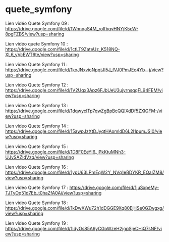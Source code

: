 # quete_symfony

Lien vidéo Quete Symfony 09 : https://drive.google.com/file/d/1WnnqaS4M_rolfbqvHNYjK5cW-8pgFZBS/view?usp=sharing

Lien vidéo quete Symfony 10 : https://drive.google.com/file/d/1ctLT9ZateUz_K518NQ-XL6_yVcEWT6te/view?usp=sharing

Lien video Quete Symfony 11 : https://drive.google.com/file/d/1koJNxvioNpqtJl5J_fVJ0PmJEe4Yb--j/view?usp=sharing

Lien video Quete Symfony 12 : https://drive.google.com/file/d/1V2Uqx3Apz6FJbUeU3ujyrnsqqFL94FEM/view?usp=sharing

Lien video Quete Symfony 13 : https://drive.google.com/file/d/1dqwyclTp7qwZgBpBcQQlXdDf5ZXlGFM-/view?usp=sharing

Lien video Quete Symfony 14 : https://drive.google.com/file/d/15awpJzXtDJyqtHAomldD6L2l1pumJSI0/view?usp=sharing

Lien video Quete Symfony 15 : https://drive.google.com/file/d/1D8F0EeYI6_jPkKtuMNh3-UJvSAZIdVzq/view?usp=sharing

Lien video Quete Symfony 16 : https://drive.google.com/file/d/1ypU63LPmEqW2Y_NVq1eBDYKR_EQaIZM8/view?usp=sharing

Lien video Quete Symfony 17 : https://drive.google.com/file/d/1juSxpeMy-TJTyOq51d7Eb_t0haZfA0Ai/view?usp=sharing

Lien video Quete Symfony 18 : https://drive.google.com/file/d/1kDwXWu72h1dDGGE9Xq80EjHSe0GZwgxg/view?usp=sharing

Lien video Quete Symfony 19 : https://drive.google.com/file/d/1IdyOs85A9yCGoWzeH2jgpSjeCHiQ7sNF/view?usp=sharing
